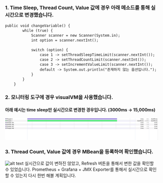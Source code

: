### 1. Time Sleep, Thread Count, Value 값에 경우 아래 메소드를 통해 실시간으로 변경했습니다.

```
public void changeVariable() {
		while (true) {
			Scanner scanner = new Scanner(System.in);
			int option = scanner.nextInt();

			switch (option) {
				case 1 -> setThreadSleepTimeLimit(scanner.nextInt());
				case 2 -> setThreadCountLimit(scanner.nextInt());
				case 3 -> setIncrementValueLimit(scanner.nextInt());
				default -> System.out.println("존재하지 않는 옵션입니다.");
			}
		}
	}
```

### 2. 모니터링 도구에 경우 visualVM을 사용했습니다.
#### 아래 예시는 time sleep만 실시간으로 변경한 경우입니다. (3000ms -> 15,000ms)
![alt text](thread.gif)

### 3. Thread Count, Value 값에 경우 MBean을 등록하여 확인했습니다.
![alt text](<스크린샷 2025-01-22 오후 4.25.48.png>)
실시간으로 값이 변하진 않았고, Refresh 버튼을 통해서 변한 값을 확인할 수 있었습니다.
Prometheus + Grafana + JMX Exporter를 통해서 실시간으로 확인할 수 있는지 다시 한번 해볼 계획입니다.